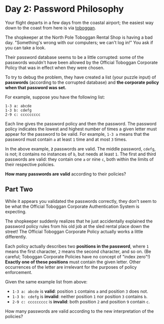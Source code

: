 # Day 2: Password Philosophy

Your flight departs in a few days from the coastal airport; the easiest way down
to the coast from here is via
[toboggan](https://en.wikipedia.org/wiki/Toboggan).

The shopkeeper at the North Pole Toboggan Rental Shop is having a bad day.
"Something's wrong with our computers; we can't log in!" You ask if you can take
a look.

Their password database seems to be a little corrupted: some of the passwords
wouldn't have been allowed by the Official Toboggan Corporate Policy that was in
effect when they were chosen.

To try to debug the problem, they have created a list (your puzzle input) of
**passwords** (according to the corrupted database) and **the corporate policy
when that password was set.**

For example, suppose you have the following list:

    1-3 a: abcde
    1-3 b: cdefg
    2-9 c: ccccccccc

Each line gives the password policy and then the password. The password policy
indicates the lowest and highest number of times a given letter must appear for
the password to be valid. For example, `1-3 a` means that the password must
contain `a` at least `1` time and at most `3` times.

In the above example, **`2`** passwords are valid. The middle password, `cdefg`,
is not; it contains no instances of `b`, but needs at least `1`. The first and
third passwords are valid: they contain one `a` or nine `c`, both within the
limits of their respective policies.

**How many passwords are valid** according to their policies?

## Part Two

While it appears you validated the passwords correctly, they don't seem to be
what the Official Toboggan Corporate Authentication System is expecting.

The shopkeeper suddenly realizes that he just accidentally explained the
password policy rules from his old job at the sled rental place down the street!
The Official Toboggan Corporate Policy actually works a little differently.

Each policy actually describes two **positions in the password**, where `1`
means the first character, `2` means the second character, and so on. (Be
careful; Toboggan Corporate Policies have no concept of "index zero"!) **Exactly
one of these positions** must contain the given letter. Other occurrences of the
letter are irrelevant for the purposes of policy enforcement.

Given the same example list from above:

- `1-3 a: abcde` is **valid**: position `1` contains `a` and position `3` does
  not.
- `1-3 b: cdefg` is **invalid**: neither position `1` nor position `3` contains
  `b`.
- `2-9 c: ccccccccc` is **invalid**: both position `2` and position `9` contain
  `c`.

How many passwords are valid according to the new interpretation of the
policies?
